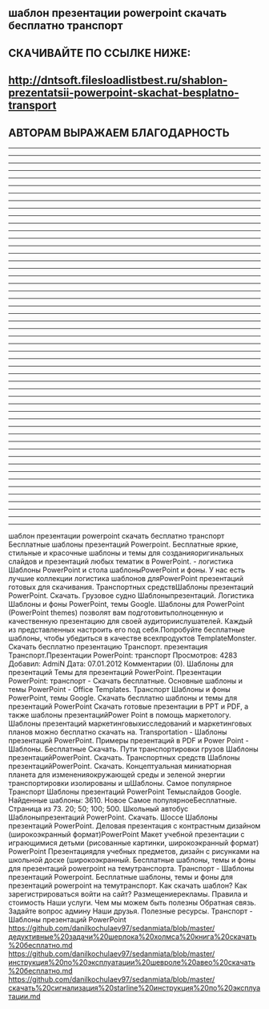 шаблон презентации powerpoint скачать бесплатно транспорт
--------------------------------------------------
СКАЧИВАЙТЕ ПО ССЫЛКЕ НИЖЕ:
--------------------------------------------------
http://dntsoft.filesloadlistbest.ru/shablon-prezentatsii-powerpoint-skachat-besplatno-transport
--------------------------------------------------
АВТОРАМ ВЫРАЖАЕМ БЛАГОДАРНОСТЬ
--------------------------------------------------
--------------------------------------------------
--------------------------------------------------
--------------------------------------------------
--------------------------------------------------
--------------------------------------------------
--------------------------------------------------
--------------------------------------------------
--------------------------------------------------
--------------------------------------------------
--------------------------------------------------
--------------------------------------------------
--------------------------------------------------
--------------------------------------------------
--------------------------------------------------
--------------------------------------------------
--------------------------------------------------
--------------------------------------------------
--------------------------------------------------
--------------------------------------------------
--------------------------------------------------
--------------------------------------------------
--------------------------------------------------
--------------------------------------------------
--------------------------------------------------
--------------------------------------------------
--------------------------------------------------
--------------------------------------------------
--------------------------------------------------
--------------------------------------------------
--------------------------------------------------
--------------------------------------------------
--------------------------------------------------
--------------------------------------------------
--------------------------------------------------
--------------------------------------------------
--------------------------------------------------
--------------------------------------------------
--------------------------------------------------
--------------------------------------------------
--------------------------------------------------
--------------------------------------------------
--------------------------------------------------
--------------------------------------------------
--------------------------------------------------
--------------------------------------------------
--------------------------------------------------
--------------------------------------------------
--------------------------------------------------
--------------------------------------------------
--------------------------------------------------
--------------------------------------------------
шаблон презентации powerpoint скачать бесплатно транспорт Бесплатные шаблоны презентаций Powerpoint. Бесплатные яркие, стильные и красочные шаблоны и темы для созданияоригинальных слайдов и презентаций любых тематик в PowerPoint. - логистика Шаблоны PowerPoint и стола шаблоныPowerPoint и фоны. У нас есть лучшие коллекции логистика шаблонов дляPowerPoint презентаций готовых для скачивания.  Транспортных средствШаблоны презентаций PowerPoint. Скачать. Грузовое судно Шаблоныпрезентаций. Логистика Шаблоны и фоны PowerPoint, темы Google. Шаблоны для PowerPoint (PowerPoint themes) позволят вам подготовитьполноценную и качественную презентацию для своей аудиториислушателей. Каждый из представленных  настроить его под себя.Попробуйте бесплатные шаблоны, чтобы убедиться в качестве всехпродуктов TemplateMonster. Скачать бесплатно презентацию Транспорт. презентация Транспорт.Презентации PowerPoint: транспорт  Просмотров: 4283  Добавил: AdmiN Дата: 07.01.2012  Комментарии (0). Шаблоны для презентаций  Темы для презентаций PowerPoint. Презентации PowerPoint: транспорт - Скачать бесплатные. Основные шаблоны и темы PowerPoint - Office Templates. Транспорт Шаблоны и фоны PowerPoint, темы Google. Скачать бесплатно шаблоны и темы для презентаций PowerPoint
Скачать готовые презентации в PPT и PDF, а также шаблоны презентацийPower Point в помощь маркетологу. Шаблоны презентаций маркетинговыхисследований и маркетинговых планов можно бесплатно скачать на. Transportation - Шаблоны презентаций PowerPoint. Примеры презентаций в PDF и Power Point - Шаблоны. Бесплатные Скачать. Пути транспортировки грузов Шаблоны презентацийPowerPoint. Скачать. Транспортных средств Шаблоны презентацийPowerPoint. Скачать. Концептуальная миниатюрная планета для измененияокружающей среды и зеленой энергии транспортировки изолированы и шШаблоны. Самое популярное Транспорт Шаблоны презентаций PowerPoint  Темыслайдов Google. Найденные шаблоны: 3610. Новое Самое популярноеБесплатные. Страница из 73. 20; 50; 100; 500. Школьный автобус Шаблоныпрезентаций PowerPoint. Скачать. Шоссе Шаблоны презентаций PowerPoint. Деловая презентация с контрастным дизайном (широкоэкранный формат)PowerPoint  Макет учебной презентации с играющимися детьми (рисованные картинки, широкоэкранный формат) PowerPoint  Презентациядля учебных предметов, дизайн с рисунками на школьной доске (широкоэкранный. Бесплатные шаблоны, темы и фоны для презентаций powerpoint на темутранспорта. Транспорт - Шаблоны презентаций Powerpoint. Бесплатные шаблоны, темы и фоны для презентаций powerpoint на темутранспорт. Как скачать шаблон? Как зарегистрироваться  войти на сайт? Размещениерекламы. Правила и стоимость  Наши услуги. Чем мы можем быть полезны Обратная связь. Задайте вопрос админу  Наши друзья. Полезные ресурсы. Транспорт - Шаблоны презентаций PowerPoint
https://github.com/danilkochulaev97/sedanmiata/blob/master/дедуктивные%20задачи%20шерлока%20холмса%20книга%20скачать%20бесплатно.md
https://github.com/danilkochulaev97/sedanmiata/blob/master/инструкция%20по%20эксплуатации%20шевроле%20авео%20скачать%20бесплатно.md
https://github.com/danilkochulaev97/sedanmiata/blob/master/скачать%20сигнализация%20starline%20инструкция%20по%20эксплуатации.md